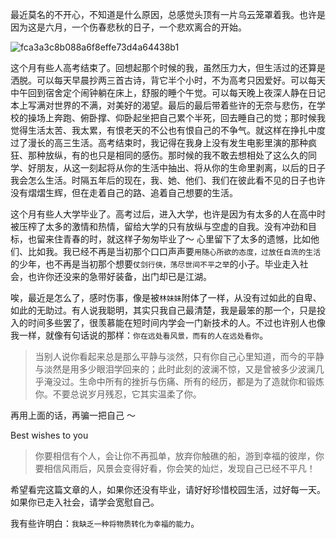 最近莫名的不开心，不知道是什么原因，总感觉头顶有一片乌云笼罩着我。也许是因为这是六月，一个伤春悲秋的日子，一个悲欢离合的开始。

![fca3a3c8b088a6f8effe73d4a64438b1](https://pic.dandy.fun/fca3a3c8b088a6f8effe73d4a64438b1.jpg)

这个月有些人高考结束了。回想起那个时候的我，虽然压力大，但生活过的还算是洒脱。可以每天早晨抄两三首古诗，背它半个小时，不为高考只因爱好。可以每天中午回到宿舍定个闹钟躺在床上，舒服的睡个午觉。可以每天晚上夜深人静在日记本上写满对世界的不满，对美好的渴望。最后的最后带着些许的无奈与悲伤，在学校的操场上奔跑、俯卧撑、仰卧起坐把自己累个半死，回去睡自己的觉；那时候我觉得生活太苦、我太累，有恨老天的不公也有恨自己的不争气。就这样在挣扎中度过了漫长的高三生活。高考结束时，我记得在我身上没有发生电影里演的那种疯狂、那种放纵，有的也只是相同的感伤。那时候的我不敢去想相处了这么久的同学、好朋友，从这一刻起将从你的生活中抽出、将从你的生命里剥离，以后的日子我会怎么生活。时隔五年后的现在，我、她、他们、我们在彼此看不见的日子也许没有熠熠生辉，但在走着自己的路、追着自己想要的生活。

这个月有些人大学毕业了。高考过后，进入大学，也许是因为有太多的人在高中时被压榨了太多的激情和热情，留给大学的只有放纵与空虚的自我。没有冲劲和目标，也留来住青春的时，就这样子匆匆毕业了～ 心里留下了太多的遗憾，比如他们、比如我。我已经不再是当初那个口口声声要`用随心所欲的态度，过放任自流的生活`的少年，也不再是当初那个想要`仗剑行侠，荡尽世间不平之举`的小子。毕业走入社会，也许你还没来的急带好装备，出门却已是江湖。

唉，最近是怎么了，感时伤事，像是被`林妹妹`附体了一样，从没有过如此的自卑、如此的无助过。有人说我聪明，其实只我自己最清楚，我是最笨的那一个，只是投入的时间多些罢了，很羡慕能在短时间内学会一门新技术的人。不过也许别人也像我一样，就像有句话说的那样：`你在远处看风景，而有的人在远处看你`。

> 当别人说你看起来总是那么平静与淡然，只有你自己心里知道，而今的平静与淡然是用多少眼泪学回来的；此时此刻的波澜不惊，又是曾被多少波澜几乎淹没过。生命中所有的挫折与伤痛、所有的经历，都是为了造就你和锻炼你。不要总说岁月残忍，它其实温柔了你。

再用上面的话，再骗一把自己 ～

Best wishes to you

> 你要相信有个人，会让你不再孤单，放弃你触礁的船，游到幸福的彼岸，你要相信风雨后，风景会变得好看，你会笑的灿烂，发现自己已经不平凡！

希望看完这篇文章的人，如果你还没有毕业，请好好珍惜校园生活，过好每一天。如果你已走入社会，请学会宽慰自己。

我有些许明白：`我缺乏一种将物质转化为幸福的能力`。

